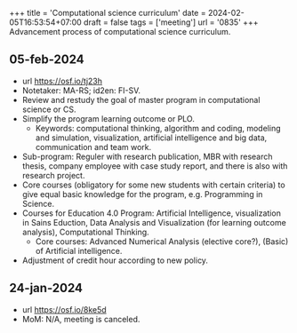 +++
title = 'Computational science curriculum'
date = 2024-02-05T16:53:54+07:00
draft = false
tags = ['meeting']
url = '0835'
+++
Advancement process of computational science curriculum.
<!--more-->


## 05-feb-2024
+ url https://osf.io/tj23h
+ Notetaker: MA-RS; id2en: FI-SV.
+ Review and restudy the goal of master program in computational science or CS.
+ Simplify the program learning outcome or PLO.
  - Keywords: computational thinking, algorithm and coding, modeling and simulation, visualization, artificial intelligence and big data, communication and team work.
+ Sub-program: Reguler with research publication, MBR with research thesis, company employee with case study report, and there is also with research project.
+ Core courses (obligatory for some new students with certain criteria) to give equal basic knowledge for the program, e.g. Programming in Science.
+ Courses for Education 4.0 Program: Artificial Intelligence, visualization in Sains Eduction, Data Analysis and Visualization (for learning outcome analysis), Computational Thinking.
  + Core courses: Advanced Numerical Analysis (elective core?), (Basic) of Artificial intelligence.
+ Adjustment of credit hour according to new policy.


## 24-jan-2024
+ url https://osf.io/8ke5d
+ MoM: N/A, meeting is canceled.
